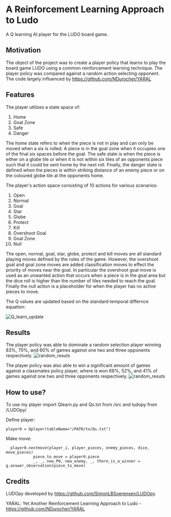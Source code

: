 # A Reinforcement Learning Approach to Ludo
A Q learning AI player for the LUDO board game.

## Motivation
The object of the project was to create a player policy that learns to play the board game LUDO using a common reinforcement learning technique. The player policy was compared against a random action selecting opponent. The code largely influenced by https://github.com/NDurocher/YARAL

## Features
The player utilizes a state space of:
1. Home
2. Goal Zone
3. Safe
4. Danger

The home state refers to when the piece is not in play and can only be moved
when a six is rolled. A piece is in the goal zone when it occupies one of the final
six spaces before the goal. The safe state is when the piece is either on a globe
tile or when it is not within six tiles of an opponents piece such that it could be
sent home by the next roll. Finally, the danger state is defined when the pieces
is within striking distance of an enemy piece or on the coloured globe tile at the
opponents home. 

The player's action space consisting of 10 actions for various scenarios:
1. Open
2. Normal
3. Goal
4. Star
5. Globe
6. Protect
7. Kill
8. Overshoot Goal
9. Goal Zone
10. Null

The open, normal, goal, star, globe, protect and kill moves are all standard
playing moves defined by the rules of the game. However, the overshoot goal and
goal zone moves are added classification moves to effect the priority of moves
near the goal. In particular the overshoot goal move is used as an unwanted
action that occurs when a piece is in the goal area but the dice roll is higher
than the number of tiles needed to reach the goal. Finally the null action is a placeholder for when the player
has no active pieces to move.

The Q values are updated based on the standard temporal differnce equation:

![Q_learn_update](./Images/Q_learning_update.png)

## Results
The player policy was able to dominate a random selection player winning 83%, 70%, and 60% of games against one two and three opponents respectively.
![random_resuts](./Images/WR_all3Opp.png)

The player policy was also able to win a significant amount of games against a classmates policy player, where is won 68%, 52%, and 41% of games against one two and three opponents respectively.
![random_resuts](./Images/WR_all3Jan.png)

## How to use?
To use my player import Qlearn.py and Qs.txt from /src and ludopy from /LUDOpy/

Define player:
```
player0 = Qplayer(tableName="/PATH/to/Qs.txt")
```
Make move:
```
  player0.nextmove(player_i, player_pieces, enemy_pieces, dice, move_pieces)
            piece_to_move = player0.piece
            _, _, new_P0, new_enemy, _, there_is_a_winner = g.answer_observation(piece_to_move)
```

## Credits
LUDOpy developed by https://github.com/SimonLBSoerensen/LUDOpy.

YARAL: Yet Another Reinforcement Learning Approach to Ludo - https://github.com/NDurocher/YARAL
